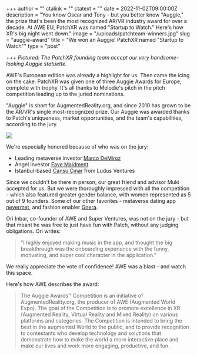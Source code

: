 +++
author = ""
ctalink = ""
ctatext = ""
date = 2022-11-02T09:00:00Z
description = "You know Oscar and Tony - but you better know \"Auggie,\" the prize that's been the most recognized AR/VR industry award for over a decade. At AWE EU, PatchXR was named \"Startup to Watch.\" Here's how XR's big night went down."
image = "/uploads/patchteam-winners.jpg"
slug = "auggie-award"
title = "We won an Auggie! PatchXR named \"Startup to Watch\""
type = "post"

+++
_Pictured: The PatchXR founding team accept our very handsome-looking Auggie statuette._

AWE's European edition was already a highlight for us. Then came the icing on the cake: PatchXR was given one of three Auggie Awards for Europe, complete with trophy. It's all thanks to Melodie's pitch in the pitch competition leading up to the juried nominations.

"Auggie" is short for AugmentedReality.org, and since 2010 has grown to be the AR/VR's single most-recognized prize. Our Auggie was awarded thanks to Patch's uniqueness, market opportunities, and the team's capabilities, according to the jury.

![](/uploads/auggie_awards_eu_banner_image.jpg)

We're especially honored because of who was on the jury:

* Leading metaverse investor [Marco DeMiroz](https://www.linkedin.com/in/marcodemiroz/)
* Angel investor [Faye Maidment](https://www.linkedin.com/in/faye-maidment-12345069/)
* Istanbul-based [Cansu Çınar](https://www.linkedin.com/in/cansu-cinar-05770696/) from Ludus Ventures

Since we couldn't be there in person, our great friend and advisor Muki accepted for us. But we were thoroughly impressed with all the competition - which also featured greater gender balance, with women represented as 5 out of 9 founders. Some of our other favorites - metaverse dating app [nevermet](https://www.nevermet.io/), and fashion enabler [Gnera](https://www.gn3ra.io/).

Ori Inbar, co-founder of AWE and Super Ventures, was not on the jury - but that meant he was free to just have fun with Patch, without any judging obligations. Ori writes:

> "I highly enjoyed making music in the app, and thought the big breakthrough was the onboarding experience with the funny, motivating, and super cool character in the application."

We really appreciate the vote of confidence! AWE was a blast - and watch this space.

Here's how AWE describes the award:

> The Auggie Awards™ Competition is an initiative of AugmentedReality.org, the producer of AWE (Augmented World Expo). The goal of the Competition is to promote excellence in XR (Augmented Reality, Virtual Reality and Mixed Reality) on various platforms and categories. The Competition is intended to bring the best in the augmented World to the public, and to provide recognition to contestants who develop technology and solutions that demonstrate how to make the world a more interactive place and make our lives and work more engaging, productive, and fun.